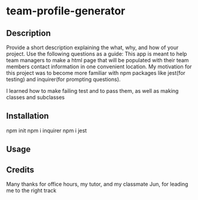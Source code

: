 # team-profile-generator


## Description
Provide a short description explaining the what, why, and how of your project. Use the following questions as a guide:
This app is meant to help team managers to make a html page that will be populated with their team members contact information in one convenient location. My motivation for this project was to become more familiar with npm packages like jest(for testing) and inquirer(for prompting questions).  

I learned how to make failing test and to pass them, as well as making classes and subclasses

## Installation
npm init
npm i inquirer
npm i jest
## Usage

## Credits
Many thanks for office hours, my tutor, and my classmate Jun, for leading me to the right track

